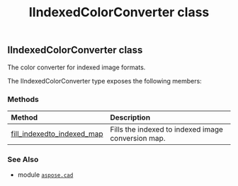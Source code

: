 ﻿---
title: IIndexedColorConverter class
second_title: Aspose.CAD for Python via .NET API References
description: 
type: docs
weight: 180
url: /python-net/aspose.cad/iindexedcolorconverter/
is_root: false
---

## IIndexedColorConverter class

The color converter for indexed image formats.



The IIndexedColorConverter type exposes the following members:

### Methods
| Method | Description |
| :- | :- |
| [fill_indexedto_indexed_map](/cad/python-net/aspose.cad/iindexedcolorconverter/fill_indexedto_indexed_map/#bytes-aspose.cad.PixelDataFormat-aspose.cad.PixelDataFormat) | Fills the indexed to indexed image conversion map. |



### See Also
* module [`aspose.cad`](..)
